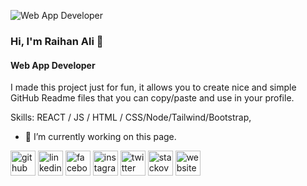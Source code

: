 
![Web App Developer](https://i.ibb.co/WFGMt0b/raihan-ali-type.gif)
### Hi, I'm Raihan Ali 👋
#### Web App Developer

I made this project just for fun, it allows you to create nice and simple GitHub Readme files that you can copy/paste and use in your profile.

Skills:  REACT / JS / HTML / CSS/Node/Tailwind/Bootstrap,

- 🔭 I’m currently working on this page. 


[<img src='https://cdn.jsdelivr.net/npm/simple-icons@3.0.1/icons/github.svg' alt='github' height='40'>](https://github.com/iamraihan)  [<img src='https://cdn.jsdelivr.net/npm/simple-icons@3.0.1/icons/linkedin.svg' alt='linkedin' height='40'>](https://www.linkedin.com/in/iamraihanali/)  [<img src='https://cdn.jsdelivr.net/npm/simple-icons@3.0.1/icons/facebook.svg' alt='facebook' height='40'>](https://www.facebook.com/iamraihan)  [<img src='https://cdn.jsdelivr.net/npm/simple-icons@3.0.1/icons/instagram.svg' alt='instagram' height='40'>](https://www.instagram.com/imraihan/)  [<img src='https://cdn.jsdelivr.net/npm/simple-icons@3.0.1/icons/twitter.svg' alt='twitter' height='40'>](https://twitter.com/iamraihanali)  [<img src='https://cdn.jsdelivr.net/npm/simple-icons@3.0.1/icons/stackoverflow.svg' alt='stackoverflow' height='40'>](https://stackoverflow.com/users/15541133)  [<img src='https://cdn.jsdelivr.net/npm/simple-icons@3.0.1/icons/icloud.svg' alt='website' height='40'>](https://raihanali.com)  


